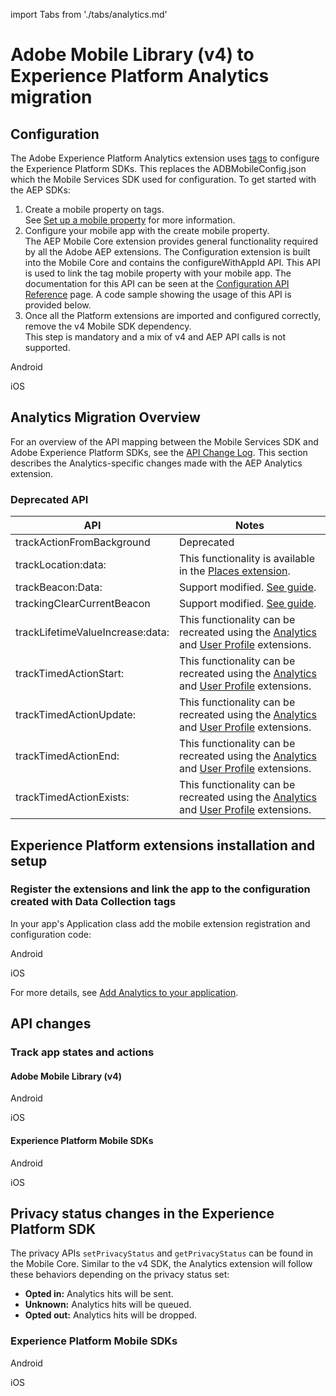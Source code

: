 import Tabs from './tabs/analytics.md'

# Adobe Mobile Library (v4) to Experience Platform Analytics migration

## Configuration

The Adobe Experience Platform Analytics extension uses [tags](https://experience.adobe.com/#/data-collection/) to configure the Experience Platform SDKs. This replaces the ADBMobileConfig.json which the Mobile Services SDK used for configuration. To get started with the AEP SDKs:

1. Create a mobile property on tags. <br/>See [Set up a mobile property](../../home/getting-started/create-a-mobile-property.md) for more information.
2. Configure your mobile app with the create mobile property.<br/>The AEP Mobile Core extension provides general functionality required by all the Adobe AEP extensions. The Configuration extension is built into the Mobile Core and contains the configureWithAppId API. This API is used to link the tag mobile property with your mobile app. The documentation for this API can be seen at the [Configuration API Reference](../../home/base-extensions/mobile-core/configuration/api-reference.md#configurewithappid) page. A code sample showing the usage of this API is provided below.
3. Once all the Platform extensions are imported and configured correctly, remove the v4 Mobile SDK dependency. <br/>This step is mandatory and a mix of v4 and AEP API calls is not supported.

<TabsBlock orientation="horizontal" slots="heading, content" repeat="2"/>

Android

<Tabs query="platform=android&task=config"/>

iOS

<Tabs query="platform=ios&task=config"/>

## Analytics Migration Overview

For an overview of the API mapping between the Mobile Services SDK and Adobe Experience Platform SDKs, see the [API Change Log](./api-changelog.md). This section describes the Analytics-specific changes made with the AEP Analytics extension.

### Deprecated API

| API | Notes |
|---|---|
| trackActionFromBackground | Deprecated |
| trackLocation:data: | This functionality is available in the [Places extension](../../solution-extensions/places/index.md). |
| trackBeacon:Data: | Support modified. [See guide](../../solution-extensions/adobe-analytics/track-beacon.md). |
| trackingClearCurrentBeacon | Support modified. [See guide](../../solution-extensions/adobe-analytics/track-beacon.md). |
| trackLifetimeValueIncrease:data: | This functionality can be recreated using the [Analytics](../../solution-extensions/adobe-analytics/index.md) and [User Profile](../../home/base-extensions/profile/index.md) extensions. |
| trackTimedActionStart: | This functionality can be recreated using the [Analytics](../../solution-extensions/adobe-analytics/index.md) and [User Profile](../../home/base-extensions/profile/index.md) extensions. |
| trackTimedActionUpdate: | This functionality can be recreated using the [Analytics](../../solution-extensions/adobe-analytics/index.md) and [User Profile](../../home/base-extensions/profile/index.md) extensions. |
| trackTimedActionEnd: | This functionality can be recreated using the [Analytics](../../solution-extensions/adobe-analytics/index.md) and [User Profile](../../home/base-extensions/profile/index.md) extensions. |
| trackTimedActionExists: | This functionality can be recreated using the [Analytics](../../solution-extensions/adobe-analytics/index.md) and [User Profile](../../home/base-extensions/profile/index.md) extensions. |

## Experience Platform extensions installation and setup

### Register the extensions and link the app to the configuration created with Data Collection tags

In your app's Application class add the mobile extension registration and configuration code:

<TabsBlock orientation="horizontal" slots="heading, content" repeat="2"/>

Android

<Tabs query="platform=android&task=aep-install"/>

iOS

<Tabs query="platform=ios&task=aep-install"/>

For more details, see [Add Analytics to your application](../../solution-extensions/adobe-analytics/index.md#add-analytics-to-your-application).

## API changes

### Track app states and actions

#### Adobe Mobile Library (v4)

<TabsBlock orientation="horizontal" slots="heading, content" repeat="2"/>

Android

<Tabs query="platform=android&task=api-changes-v4"/>

iOS

<Tabs query="platform=ios&task=api-changes-v4"/>

#### Experience Platform Mobile SDKs

<TabsBlock orientation="horizontal" slots="heading, content" repeat="2"/>

Android

<Tabs query="platform=android&task=api-changes-aep"/>

iOS

<Tabs query="platform=ios&task=api-changes-aep"/>

## Privacy status changes in the Experience Platform SDK

The privacy APIs `setPrivacyStatus` and `getPrivacyStatus` can be found in the Mobile Core. Similar to the v4 SDK, the Analytics extension will follow these behaviors depending on the privacy status set:

* **Opted in:** Analytics hits will be sent.
* **Unknown:** Analytics hits will be queued.
* **Opted out:** Analytics hits will be dropped.

### Experience Platform Mobile SDKs

<TabsBlock orientation="horizontal" slots="heading, content" repeat="2"/>

Android

<Tabs query="platform=android&task=privacy-changes-aep"/>

iOS

<Tabs query="platform=ios&task=privacy-changes-aep"/>
